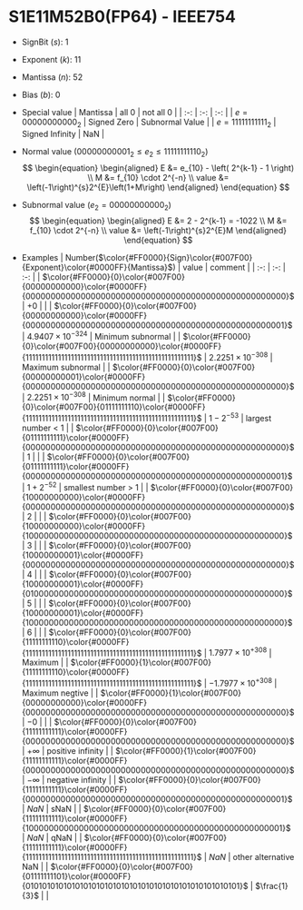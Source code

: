 # S1E11M52B0(FP64) - IEEE754

+ SignBit ($s$): 1
+ Exponent ($k$): 11
+ Mantissa ($n$): 52
+ Bias ($b$): 0

+ Special value
| Mantissa   | all 0             | not all 0         |
| :-:        | :-:               | :-:               |
| $e = 00000000000_2$ | Signed Zero       | Subnormal Value   |
| $e = 11111111111_2$ | Signed Infinity   |       NaN         |

+ Normal value ($00000000001_2 \le e_2 \le 11111111110_2$)
$$
\begin{equation}
\begin{aligned}
E &= e_{10} - \left( 2^{k-1} - 1 \right) \\
M &= f_{10} \cdot 2^{-n} \\
value &= \left(-1\right)^{s}2^{E}\left(1+M\right)
\end{aligned}
\end{equation}
$$

+ Subnormal value ($e_2 = 00000000000_2$)
$$
\begin{equation}
\begin{aligned}
E &= 2 - 2^{k-1} = -1022 \\
M &= f_{10} \cdot 2^{-n} \\
value &= \left(-1\right)^{s}2^{E}M
\end{aligned}
\end{equation}
$$

+ Examples
| Number($\color{#FF0000}{Sign}\color{#007F00}{Exponent}\color{#0000FF}{Mantissa}$)  | value                 |        comment        |
| :-:                                                                                | :-:                   | :-:                   |
| $\color{#FF0000}{0}\color{#007F00}{00000000000}\color{#0000FF}{0000000000000000000000000000000000000000000000000000}$                         | $+0$                  |                       |
| $\color{#FF0000}{0}\color{#007F00}{00000000000}\color{#0000FF}{0000000000000000000000000000000000000000000000000001}$                        | $4.9407\times10^{-324}$    |   Minimum subnormal   |
| $\color{#FF0000}{0}\color{#007F00}{00000000000}\color{#0000FF}{1111111111111111111111111111111111111111111111111111}$                         | $2.2251\times10^{-308}$    |   Maximum subnormal   |
| $\color{#FF0000}{0}\color{#007F00}{00000000001}\color{#0000FF}{0000000000000000000000000000000000000000000000000000}$                        | $2.2251\times10^{-308}$    |    Minimum normal     |
| $\color{#FF0000}{0}\color{#007F00}{01111111110}\color{#0000FF}{1111111111111111111111111111111111111111111111111111}$                       |  $1 - 2^{-53}$        |  largest number < 1   |
| $\color{#FF0000}{0}\color{#007F00}{01111111111}\color{#0000FF}{0000000000000000000000000000000000000000000000000000}$                        |  $1$                  |                       |
| $\color{#FF0000}{0}\color{#007F00}{01111111111}\color{#0000FF}{0000000000000000000000000000000000000000000000000001}$                       |  $1 + 2^{-52}$        |  smallest number > 1  |
| $\color{#FF0000}{0}\color{#007F00}{10000000000}\color{#0000FF}{0000000000000000000000000000000000000000000000000000}$                        |  $2$                  |                       |
| $\color{#FF0000}{0}\color{#007F00}{10000000000}\color{#0000FF}{1000000000000000000000000000000000000000000000000000}$                       |  $3$                  |                       |
| $\color{#FF0000}{0}\color{#007F00}{10000000001}\color{#0000FF}{0000000000000000000000000000000000000000000000000000}$                   |  $4$                  |                       |
| $\color{#FF0000}{0}\color{#007F00}{10000000001}\color{#0000FF}{0100000000000000000000000000000000000000000000000000}$             |  $5$                  |                       |
| $\color{#FF0000}{0}\color{#007F00}{10000000001}\color{#0000FF}{1000000000000000000000000000000000000000000000000000}$             |  $6$                  |                       |
| $\color{#FF0000}{0}\color{#007F00}{11111111110}\color{#0000FF}{1111111111111111111111111111111111111111111111111111}$                    | $1.7977\times10^{+308}$    |        Maximum        |
| $\color{#FF0000}{1}\color{#007F00}{11111111110}\color{#0000FF}{1111111111111111111111111111111111111111111111111111}$                    | $-1.7977\times10^{+308}$    |     Maximum negtive   |
| $\color{#FF0000}{1}\color{#007F00}{00000000000}\color{#0000FF}{0000000000000000000000000000000000000000000000000000}$                         | $-0$                  |                       |
| $\color{#FF0000}{0}\color{#007F00}{11111111111}\color{#0000FF}{0000000000000000000000000000000000000000000000000000}$                         | $+\infty$             |   positive infinity   |
| $\color{#FF0000}{1}\color{#007F00}{11111111111}\color{#0000FF}{0000000000000000000000000000000000000000000000000000}$                         | $-\infty$             |   negative infinity   |
| $\color{#FF0000}{0}\color{#007F00}{11111111111}\color{#0000FF}{0000000000000000000000000000000000000000000000000001}$                        | $NaN$                 |         sNaN          |
| $\color{#FF0000}{0}\color{#007F00}{11111111111}\color{#0000FF}{1000000000000000000000000000000000000000000000000001}$                   | $NaN$                 |         qNaN          |
| $\color{#FF0000}{0}\color{#007F00}{11111111111}\color{#0000FF}{1111111111111111111111111111111111111111111111111111}$                         | $NaN$                 | other alternative NaN |
| $\color{#FF0000}{0}\color{#007F00}{01111111101}\color{#0000FF}{0101010101010101010101010101010101010101010101010101}$                 | $\frac{1}{3}$        |                       |

